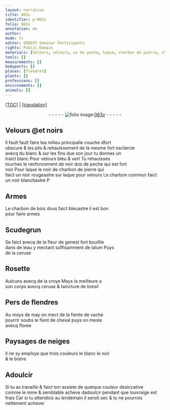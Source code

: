 ```yaml
---
layout: narrative
title: 063v
identifier: p-063v
folio: 063v
annotation: no
author:
mode: tc
editor: GR8975 Seminar Participants
rights: Public Domain
materials: [Velours, velours, os de peche, laque, charbon de pierre, charbon, charbon de bois, Scudegrun, fleur de genest, eau, alum, ceruse, croye, bresil, fiente de vache, fient de cheval, floree, bistre, mine]
tools: []
measurements: []
bodyparts: []
places: [flendres]
plants: []
professions: []
environments: []
animals: []
---
```


<p><a href="{{ site.baseurl }}/diplomatic/">[TOC]</a> | <a href="{{ site.baseurl }}/texts/p-063v_tl/" target="_blank">[translation]</a></p><div class="folio" align="center">- - - - - <a href="http://gallica.bnf.fr/ark:/12148/btv1b10500001g/f132.item" target="_blank"><img src="https://cu-mkp.github.io/2017-workshop-edition/assets/photo-icon.png" alt="folio image: " style="display:inline-block; margin-bottom:-3px;"/>063v</a> - - - - - </div>  
  

## <span class="m">Velours</span> @et noirs

 
Il fault fault faire l<span class="del">e</span>a <span class="del">milieu</span> principalle couche <span class="del">d</span>fort<br/> obscure & les plis & rehaulssem<span class="exp">ent</span> de la mesme fort esclarcie<br/> avecq du blanc & sur les fins d<span class="del">u</span>e son jour tu donnes un<br/> traict blanc Pour <span class="m">velours</span> bleu & vert Tu <span class="del">rehaulsses</span><br/> touches le renfoncem<span class="exp">ent</span> de noir d<span class="m">os de peche</span> qui est fort<br/> noir Pour <span class="m">laque</span> le noir de <span class="m">charbon de pierre</span> qui<br/> faict un noir rougeastre <span class="add">sur <span class="m">laque</span> pour <span class="m">velours</span></span> Le <span class="m">charbon</span> commun faict<br/> un noir blanchastre <span class="del">P</span>
 
 
  

## Armes

 
Le <span class="m">charbon de bois</span> dous faict bleuastre il est bon<br/> pour faire armes
 
 
  

## <span class="m">Scudegrun</span>

 
Se faict avecq de la <span class="m">fleur de genest</span> fort bouillie<br/> dans de l<span class="m">eau</span> y mectant suffisamment de l<span class="m">alum</span> Puys<br/> de la <span class="m">ceruse</span>
 
 
  

## Rosette

 
Aulcuns avecq de la <span class="m">croye</span> Mays la meilleure a<br/> son corps avecq <span class="m">ceruse</span> & taincture de <span class="m">bresil</span>
 
 
  

## Pers de <span class="pl">flendres</span>

 
Au moys de may on mect de la <span class="m">fiente de vache</span><br/> pourrir soubs le <span class="m">fient de cheval</span> puys on mesle<br/> avecq <span class="m">floree</span>
 
 
  

## Paysages de neiges

 
Il ne sy employe que trois couleurs le blanc le noir<br/> & le <span class="m">bistre</span>
 
 
  

## Adoulcir

 
Si tu as travaille & faict ton assiete de quelque couleur desiccative<br/> co<span class="exp">mm</span>e le <span class="m">mine</span> & semblable acheve dadoulcir pendant que louvraige est<br/> frais Car si tu attendois au lendemain il seroit sec & tu ne pourrois<br/> nettem<span class="exp">ent</span> achever
 
